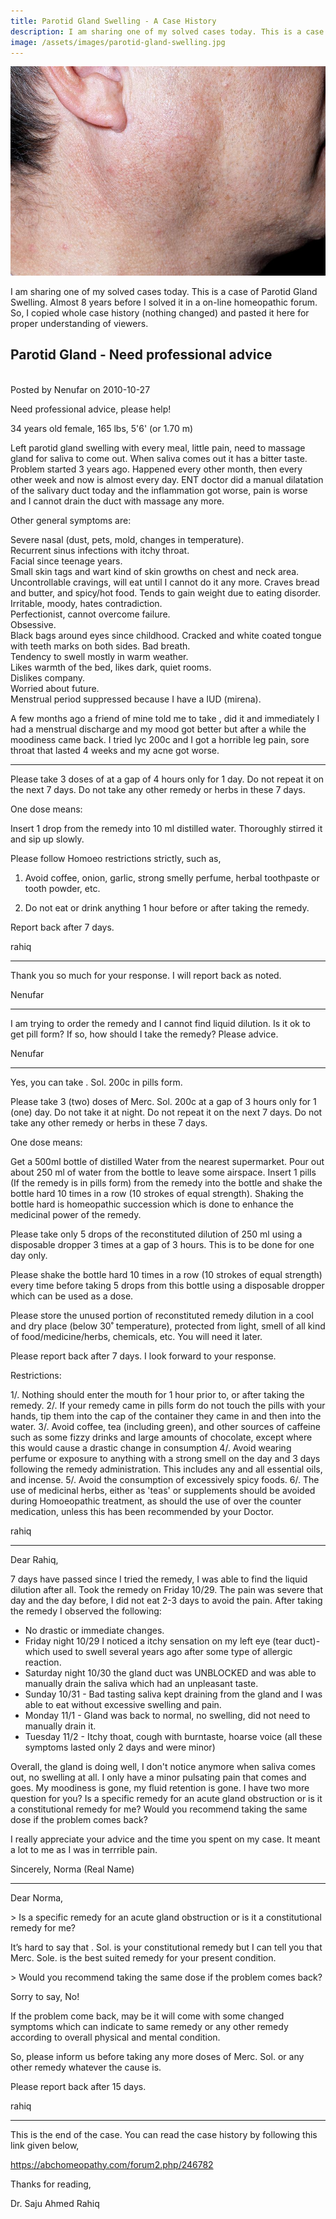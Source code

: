 ```yaml
---
title: Parotid Gland Swelling - A Case History
description: I am sharing one of my solved cases today. This is a case of Parotid Gland Swelling. Almost 8 years before I solved it in a on-line homeopathic forum
image: /assets/images/parotid-gland-swelling.jpg
---
```

<p><img src="/assets/images/parotid-gland-swelling.jpg" alt="Parotid Gland Swelling Case History" /></p>

I am sharing one of my solved cases today. This is a case of Parotid Gland Swelling. Almost 8 years before I solved it in a on-line homeopathic forum. So, I copied whole case history (nothing changed) and pasted it here for proper understanding of viewers.

<h2>Parotid Gland - Need professional advice</h2>
<br>
Posted by Nenufar on 2010-10-27

Need professional advice, please help!

34 years old female, 165 lbs, 5'6' (or 1.70 m)

Left parotid gland swelling with every meal, little pain, need to massage gland for saliva to come out. When saliva comes out it has a bitter taste. Problem started 3 years ago. Happened every other month, then every other week and now is almost every day. ENT doctor did a manual dilatation of the salivary duct today and the inflammation got worse, pain is worse and I cannot drain the duct with massage any more.

Other general symptoms are:

Severe nasal (dust, pets, mold, changes in temperature).<br>
Recurrent sinus infections with itchy throat.<br>
Facial since teenage years.<br>
Small skin tags and wart kind of skin growths on chest and neck area.<br>
Uncontrollable cravings, will eat until I cannot do it any more. Craves bread and butter, and spicy/hot food. Tends to gain weight due to eating disorder.<br>
Irritable, moody, hates contradiction.<br>
Perfectionist, cannot overcome failure.<br>
Obsessive.<br>
Black bags around eyes since childhood.
Cracked and white coated tongue with teeth marks on both sides.
Bad breath.<br>
Tendency to swell mostly in warm weather.<br>
Likes warmth of the bed, likes dark, quiet rooms.<br>
Dislikes company.<br>
Worried about future.<br>
Menstrual period suppressed because I have a IUD (mirena).<br>

A few months ago a friend of mine told me to take , did it and immediately I had a menstrual discharge and my mood got better but after a while the moodiness came back. I tried lyc 200c and I got a horrible leg pain, sore throat that lasted 4 weeks and my acne got worse.

<hr>

Please take 3 doses of at a gap of 4 hours only for 1 day. Do not repeat it on the next 7 days. Do not take any other remedy or herbs in these 7 days.

One dose means:

Insert 1 drop from the remedy into 10 ml distilled water. Thoroughly stirred it and sip up slowly.

Please follow Homoeo restrictions strictly, such as,

1. Avoid coffee, onion, garlic, strong smelly perfume, herbal toothpaste or tooth powder, etc.

2. Do not eat or drink anything 1 hour before or after taking the remedy.

Report back after 7 days.

rahiq

<hr>

Thank you so much for your response. I will report back as noted.

Nenufar

<hr>

I am trying to order the remedy and I cannot find liquid dilution. Is it ok to get pill form? If so, how should I take the remedy? Please advice.

Nenufar

<hr>

Yes, you can take . Sol. 200c in pills form.

Please take 3 (two) doses of Merc. Sol. 200c at a gap of 3 hours only for 1 (one) day. Do not take it at night. Do not repeat it on the next 7 days. Do not take any other remedy or herbs in these 7 days.

One dose means:

Get a 500ml bottle of distilled Water from the nearest supermarket. Pour out about 250 ml of water from the bottle to leave some airspace. Insert 1 pills (If the remedy is in pills form) from the remedy into the bottle and shake the bottle hard 10 times in a row (10 strokes of equal strength). Shaking the bottle hard is homeopathic succession which is done to enhance the medicinal power of the remedy.

Please take only 5 drops of the reconstituted dilution of 250 ml using a disposable dropper 3 times at a gap of 3 hours. This is to be done for one day only.

Please shake the bottle hard 10 times in a row (10 strokes of equal strength) every time before taking 5 drops from this bottle using a disposable dropper which can be used as a dose.

Please store the unused portion of reconstituted remedy dilution in a cool and dry place (below 30˚ temperature), protected from light, smell of all kind of food/medicine/herbs, chemicals, etc. You will need it later.

Please report back after 7 days. I look forward to your response.

Restrictions:

1/. Nothing should enter the mouth for 1 hour prior to, or after taking the remedy.
2/. If your remedy came in pills form do not touch the pills with your hands, tip them into the cap of the container they came in and then into the water.
3/. Avoid coffee, tea (including green), and other sources of caffeine such as some fizzy drinks and large amounts of chocolate, except where this would cause a drastic change in consumption
4/. Avoid wearing perfume or exposure to anything with a strong smell on the day and 3 days following the remedy administration. This includes any and all essential oils, and incense.
5/. Avoid the consumption of excessively spicy foods.
6/. The use of medicinal herbs, either as 'teas' or supplements should be avoided during Homoeopathic treatment, as should the use of over the counter medication, unless this has been recommended by your Doctor.

rahiq

<hr>

Dear Rahiq,

7 days have passed since I tried the remedy, I was able to find the liquid dilution after all. Took the remedy on Friday 10/29. The pain was severe that day and the day before, I did not eat 2-3 days to avoid the pain.
After taking the remedy I observed the following:
- No drastic or immediate changes.
- Friday night 10/29 I noticed a itchy sensation on my left eye (tear duct)- which used to swell several years ago after some type of allergic reaction.
- Saturday night 10/30 the gland duct was UNBLOCKED and was able to manually drain the saliva which had an unpleasant taste.
- Sunday 10/31 - Bad tasting saliva kept draining from the gland and I was able to eat without excessive swelling and pain.
- Monday 11/1 - Gland was back to normal, no swelling, did not need to manually drain it.
- Tuesday 11/2 - Itchy thoat, cough with burntaste, hoarse voice (all these symptoms lasted only 2 days and were minor)

Overall, the gland is doing well, I don't notice anymore when saliva comes out, no swelling at all. I only have a minor pulsating pain that comes and goes. My moodiness is gone, my fluid retention is gone. I have two more question for you? Is a specific remedy for an acute gland obstruction or is it a constitutional remedy for me? Would you recommend taking the same dose if the problem comes back?

I really appreciate your advice and the time you spent on my case. It meant a lot to me as I was in terrrible pain.

Sincerely,
Norma (Real Name)

<hr>

Dear Norma,

&gt; Is a specific remedy for an acute gland obstruction or is it a constitutional remedy for me?

It’s hard to say that . Sol. is your constitutional remedy but I can tell you that Merc. Sole. is the best suited remedy for your present condition.

&gt; Would you recommend taking the same dose if the problem comes back?

Sorry to say, No!

If the problem come back, may be it will come with some changed symptoms which can indicate to same remedy or any other remedy according to overall physical and mental condition.

So, please inform us before taking any more doses of Merc. Sol. or any other remedy whatever the cause is.

Please report back after 15 days.

rahiq

<hr>

This is the end of the case. You can read the case history by following this link given below,

<a href="https://abchomeopathy.com/forum2.php/246782" rel="nofollow">https://abchomeopathy.com/forum2.php/246782</a>

Thanks for reading,

Dr. Saju Ahmed Rahiq
